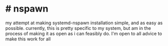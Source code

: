 <h1># nspawn</h1>
<p>my attempt at making systemd-nspawn installation simple, and as easy as possible.
currently, this is pretty specific to my system, but am in the process of making it as open as i can feasibly do.
I'm open to all advice to make this work for all</p>

